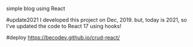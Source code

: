 simple blog using React

#update2021
I developed this project on Dec, 2019.
but, today is 2021, so I've updated the code to React 17 using hooks!

#deploy
https://becodev.github.io/crud-react/
